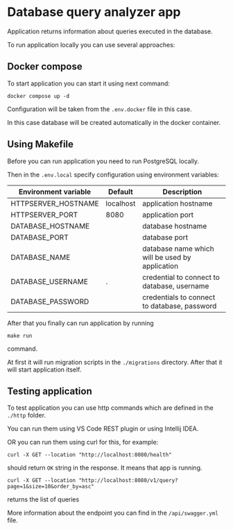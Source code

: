 # Database query analyzer app


Application returns information about queries executed in the database.

To run application locally you can use several approaches:

## Docker compose

To start application you can start it using next command:

    docker compose up -d   


Configuration will be taken from the `.env.docker` file in this case.

In this case database will be created automatically in the docker container.

## Using Makefile

Before you can run application you need to run PostgreSQL locally.

Then in the `.env.local` specify configuration using environment variables:

| Environment variable    | Default   | Description                                     |
| ----------------------- |-----------|-------------------------------------------------|
| HTTPSERVER_HOSTNAME         | localhost | application hostname                            |
| HTTPSERVER_PORT     | 8080      | application port                                |
| DATABASE_HOSTNAME      |           | database hostname                               |
| DATABASE_PORT            |           | database port                                   |
| DATABASE_NAME                    |       | database name which will be used by application |
| DATABASE_USERNAME           | .         | credential to connect to database, username     |
| DATABASE_PASSWORD                 |       | credentials to connect to database, password    |

After that you finally can run application by running 

    make run

command.

At first it will run migration scripts in the `./migrations` directory.
After that it will start application itself.

## Testing application

To test application you can use http commands which are defined in the `./http` folder.

You can run them using VS Code REST plugin or using Intellij IDEA.

OR you can run them using curl for this, for example:

    curl -X GET --location "http://localhost:8080/health"

should return `OK` string in the response. It means that app is running.

    curl -X GET --location "http://localhost:8080/v1/query?page=1&size=10&order_by=asc"

returns the list of queries

More information about the endpoint you can find in the `/api/swagger.yml` file.

